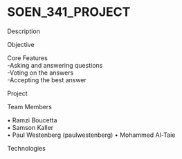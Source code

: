# SOEN_341_PROJECT

Description

Objective

Core Features<br/>
-Asking and answering questions<br/>
-Voting on the answers<br/>
-Accepting the best answer

Project

Team Members

• Ramzi Boucetta<br/>
• Samson Kaller<br/>
• Paul Westenberg (paulwestenberg)
• Mohammed Al-Taie

Technologies
